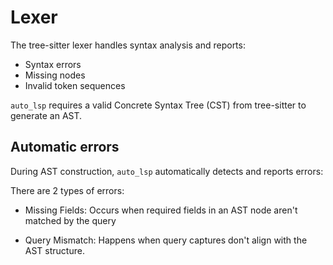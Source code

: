 # Lexer

The tree-sitter lexer handles syntax analysis and reports:
- Syntax errors
- Missing nodes
- Invalid token sequences

`auto_lsp` requires a valid Concrete Syntax Tree (CST) from tree-sitter to generate an AST.

## Automatic errors

During AST construction, `auto_lsp` automatically detects and reports errors:

There are 2 types of errors:

- Missing Fields: Occurs when required fields in an AST node aren't matched by the query

- Query Mismatch: Happens when query captures don't align with the AST structure.
